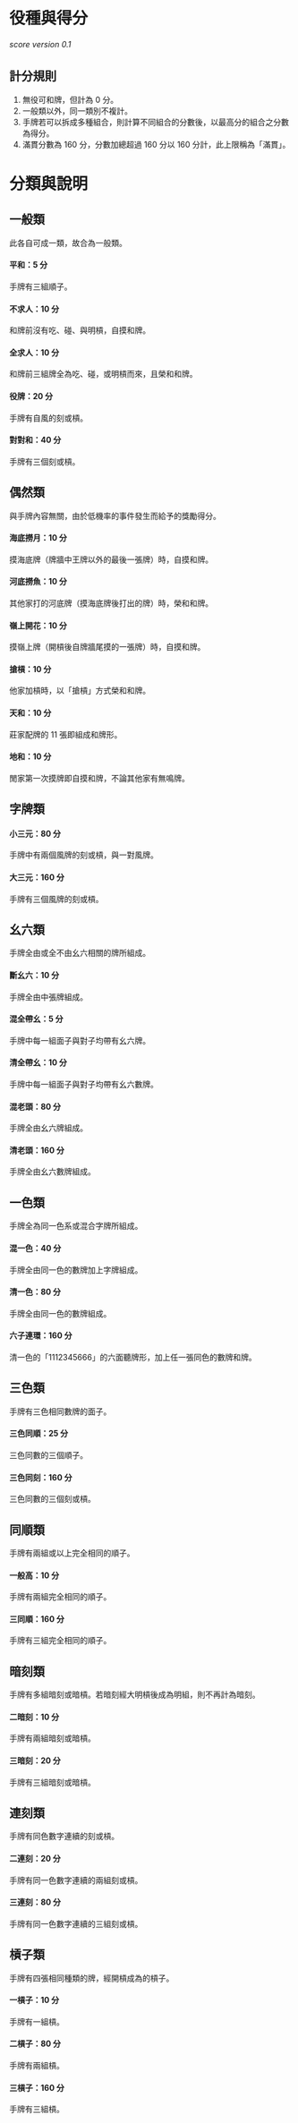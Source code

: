# 役種與得分 #
###### score version 0.1

## 計分規則 ##
1. 無役可和牌，但計為 0 分。
2. 一般類以外，同一類別不複計。
3. 手牌若可以拆成多種組合，則計算不同組合的分數後，以最高分的組合之分數為得分。
4. 滿貫分數為 160 分，分數加總超過 160 分以 160 分計，此上限稱為「滿貫」。

# 分類與說明 #

## 一般類 ##

此各自可成一類，故合為一般類。

#### 平和：5 分

手牌有三組順子。

#### 不求人：10 分

和牌前沒有吃、碰、與明槓，自摸和牌。

#### 全求人：10 分

和牌前三組牌全為吃、碰，或明槓而來，且榮和和牌。

#### 役牌：20 分

手牌有自風的刻或槓。

#### 對對和：40 分

手牌有三個刻或槓。

## 偶然類 ##

與手牌內容無關，由於低機率的事件發生而給予的獎勵得分。

#### 海底撈月：10 分

摸海底牌（牌牆中王牌以外的最後一張牌）時，自摸和牌。

#### 河底撈魚：10 分

其他家打的河底牌（摸海底牌後打出的牌）時，榮和和牌。

#### 嶺上開花：10 分

摸嶺上牌（開槓後自牌牆尾摸的一張牌）時，自摸和牌。

#### 搶槓：10 分

他家加槓時，以「搶槓」方式榮和和牌。

#### 天和：10 分

莊家配牌的 11 張即組成和牌形。

#### 地和：10 分

閒家第一次摸牌即自摸和牌，不論其他家有無鳴牌。

## 字牌類 ##

#### 小三元：80 分

手牌中有兩個風牌的刻或槓，與一對風牌。

#### 大三元：160 分

手牌有三個風牌的刻或槓。

## 幺六類 ##

手牌全由或全不由幺六相關的牌所組成。

#### 斷幺六：10 分

手牌全由中張牌組成。

#### 混全帶幺：5 分

手牌中每一組面子與對子均帶有幺六牌。

#### 清全帶幺：10 分

手牌中每一組面子與對子均帶有幺六數牌。

#### 混老頭：80 分

手牌全由幺六牌組成。

#### 清老頭：160 分

手牌全由幺六數牌組成。

## 一色類 ##

手牌全為同一色系或混合字牌所組成。

#### 混一色：40 分

手牌全由同一色的數牌加上字牌組成。

#### 清一色：80 分

手牌全由同一色的數牌組成。

#### 六子連環：160 分

清一色的「1112345666」的六面聽牌形，加上任一張同色的數牌和牌。

## 三色類 ##

手牌有三色相同數牌的面子。

#### 三色同順：25 分

三色同數的三個順子。

#### 三色同刻：160 分

三色同數的三個刻或槓。

## 同順類 ##

手牌有兩組或以上完全相同的順子。

#### 一般高：10 分

手牌有兩組完全相同的順子。

#### 三同順：160 分

手牌有三組完全相同的順子。

## 暗刻類 ##

手牌有多組暗刻或暗槓。若暗刻經大明槓後成為明組，則不再計為暗刻。

#### 二暗刻：10 分

手牌有兩組暗刻或暗槓。

#### 三暗刻：20 分

手牌有三組暗刻或暗槓。

## 連刻類 ##

手牌有同色數字連續的刻或槓。

#### 二連刻：20 分

手牌有同一色數字連續的兩組刻或槓。

#### 三連刻：80 分

手牌有同一色數字連續的三組刻或槓。

## 槓子類 ##

手牌有四張相同種類的牌，經開槓成為的槓子。

#### 一槓子：10 分

手牌有一組槓。

#### 二槓子：80 分

手牌有兩組槓。

#### 三槓子：160 分

手牌有三組槓。
